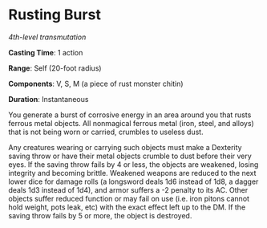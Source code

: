 # Rusting Burst
*4th-level transmutation*

**Casting Time**: 1 action

**Range**: Self (20-foot radius)

**Components**: V, S, M (a piece of rust monster chitin)

**Duration**: Instantaneous

You generate a burst of corrosive energy in an area around you that rusts ferrous metal objects. All nonmagical ferrous metal (iron, steel, and alloys) that is not being worn or carried, crumbles to useless dust.

Any creatures wearing or carrying such objects must make a Dexterity saving throw or have their metal objects crumble to dust before their very eyes. If the saving throw fails by 4 or less, the objects are weakened, losing integrity and becoming brittle. Weakened weapons are reduced to the next lower dice for damage rolls (a longsword deals 1d6 instead of 1d8, a dagger deals 1d3 instead of 1d4), and armor suffers a -2 penalty to its AC. Other objects suffer reduced function or may fail on use (i.e. iron pitons cannot hold weight, pots leak, etc) with the exact effect left up to the DM. If the saving throw fails by 5 or more, the object is destroyed.
